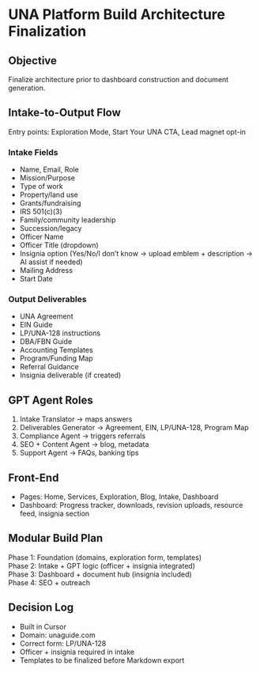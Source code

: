 # UNA Platform Build Architecture Finalization

## Objective
Finalize architecture prior to dashboard construction and document generation.

## Intake-to-Output Flow
Entry points: Exploration Mode, Start Your UNA CTA, Lead magnet opt-in

### Intake Fields
- Name, Email, Role
- Mission/Purpose
- Type of work
- Property/land use
- Grants/fundraising
- IRS 501(c)(3)
- Family/community leadership
- Succession/legacy
- Officer Name
- Officer Title (dropdown)
- Insignia option (Yes/No/I don’t know → upload emblem + description → AI assist if needed)
- Mailing Address
- Start Date

### Output Deliverables
- UNA Agreement
- EIN Guide
- LP/UNA-128 instructions
- DBA/FBN Guide
- Accounting Templates
- Program/Funding Map
- Referral Guidance
- Insignia deliverable (if created)

## GPT Agent Roles
1. Intake Translator → maps answers
2. Deliverables Generator → Agreement, EIN, LP/UNA-128, Program Map
3. Compliance Agent → triggers referrals
4. SEO + Content Agent → blog, metadata
5. Support Agent → FAQs, banking tips

## Front-End
- Pages: Home, Services, Exploration, Blog, Intake, Dashboard
- Dashboard: Progress tracker, downloads, revision uploads, resource feed, insignia section

## Modular Build Plan
Phase 1: Foundation (domains, exploration form, templates)  
Phase 2: Intake + GPT logic (officer + insignia integrated)  
Phase 3: Dashboard + document hub (insignia included)  
Phase 4: SEO + outreach

## Decision Log
- Built in Cursor  
- Domain: unaguide.com  
- Correct form: LP/UNA-128  
- Officer + insignia required in intake  
- Templates to be finalized before Markdown export
